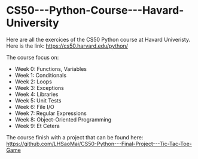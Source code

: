 # CS50---Python-Course---Havard-University  
Here are all the exercices of the CS50 Python course at Havard Univeristy. Here is the link: https://cs50.harvard.edu/python/  

The course focus on: 
* Week 0: Functions, Variables
* Week 1: Conditionals
* Week 2: Loops
* Week 3: Exceptions
* Week 4: Libraries
* Week 5: Unit Tests
* Week 6: File I/O
* Week 7: Regular Expressions
* Week 8: Object-Oriented Programming
* Week 9: Et Cetera

The course finish with a project that can be found here: https://github.com/LHSaoMai/CS50-Python---Final-Project---Tic-Tac-Toe-Game  
